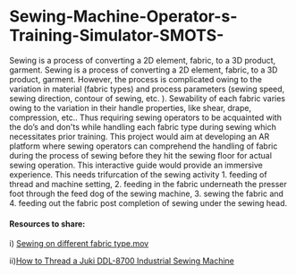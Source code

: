 # Sewing-Machine-Operator-s-Training-Simulator-SMOTS-
Sewing is a process of converting a 2D element, fabric, to a 3D product, garment.
Sewing is a process of converting a 2D element, fabric, to a 3D product, garment. However, the process is complicated owing to the variation in material (fabric types) and process parameters (sewing speed, sewing direction, contour of sewing, etc. ). Sewability of each fabric varies owing to the variation in their handle properties, like shear, drape, compression, etc.. Thus requiring sewing operators to be acquainted with the do’s and don'ts while handling each fabric type during sewing which necessitates prior training. This project would aim at developing an AR platform where sewing operators can comprehend the handling of fabric during the process of sewing before they hit the sewing floor for actual sewing operation. This interactive guide would provide an immersive experience. This needs trifurcation of the sewing activity 1. feeding of thread and machine setting, 2. feeding in the fabric underneath the presser foot through the feed dog of the sewing machine, 3. sewing the fabric and 4. feeding out the fabric post completion of sewing under the sewing head.

#### Resources to share:

i) [Sewing on different fabric type.mov](https://drive.google.com/file/d/1MuVUqxmC2OVc_NUoddYb1wpXdOMTrAo6/view?usp=sharing)

ii)[How to Thread a Juki DDL-8700 Industrial Sewing Machine](https://www.youtube.com/watch?v=2PJII-fOnp4)

